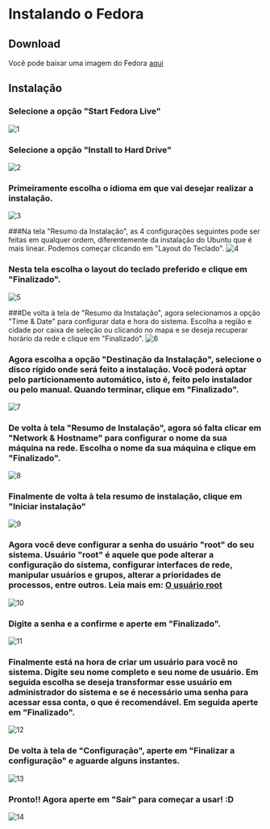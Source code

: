 # Instalando o Fedora

## Download

Você pode baixar uma imagem do Fedora [aqui](https://getfedora.org/pt_BR/workstation)

## Instalação

### Selecione a opção "Start Fedora Live"
![1](img/install_fedora1.png)

### Selecione a opção "Install to Hard Drive"
![2](img/install_fedora2.png)

### Primeiramente escolha o idioma em que vai desejar realizar a instalação.
![3](img/install_fedora3.png)

###Na tela "Resumo da Instalação", as 4 configurações seguintes pode ser feitas em qualquer ordem, diferentemente da instalação do Ubuntu que é mais linear. Podemos começar clicando em "Layout do Teclado".
![4](img/install_fedora4.png)

### Nesta tela escolha o layout do teclado preferido e clique em "Finalizado".
![5](img/install_fedora5.png)

###De volta à tela de "Resumo da Instalação", agora selecionamos a opção "Time & Date" para configurar data e hora do sistema. Escolha a região e cidade por caixa de seleção ou clicando no mapa e se deseja recuperar horário da rede e clique em "Finalizado".
![6](img/install_fedora6.png)

### Agora escolha a opção "Destinação da Instalação", selecione o disco rígido onde será feito a instalação. Você poderá optar pelo particionamento automático, isto é, feito pelo instalador ou pelo manual. Quando terminar, clique em "Finalizado".
![7](img/install_fedora7.png)

### De volta à tela "Resumo de Instalação", agora só falta clicar em "Network & Hostname" para configurar o nome da sua máquina na rede. Escolha o nome da sua máquina e clique em "Finalizado".
![8](img/install_fedora8.png)

### Finalmente de volta à tela resumo de instalação, clique em "Iniciar instalação"
![9](img/install_fedora9.png)

### Agora você deve configurar a senha do usuário "root" do seu sistema. Usuário "root" é aquele que pode alterar a configuração do sistema, configurar interfaces de rede, manipular usuários e grupos, alterar a prioridades de processos, entre outros. Leia mais em: [O usuário root](http://www.infowester.com/linroot.php)
![10](img/install_fedora10.png)

### Digite a senha e a confirme e aperte em "Finalizado".
![11](img/install_fedora11.png)

### Finalmente está na hora de criar um usuário para você no sistema. Digite seu nome completo e seu nome de usuário. Em seguida escolha se deseja transformar esse usuário em administrador do sistema e se é necessário uma senha para acessar essa conta, o que é recomendável. Em seguida aperte em "Finalizado".
![12](img/install_fedora12.png)

### De volta à tela de "Configuração", aperte em "Finalizar a configuração" e aguarde alguns instantes.
![13](img/install_fedora13.png)

### Pronto!! Agora aperte em "Sair" para começar a usar! :D
![14](img/install_fedora14.png)
